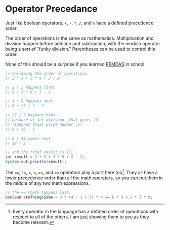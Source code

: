 # Operator Precedance

Just like boolean operators, `+`, `-`, `*`, `/`, and `%` have a defined precedence order.

The order of operations is the same as mathematics. Multiplication and division happen before
addition and subtraction, with the modulo operator being a sort of "funky division."
Parentheses can be used to control this order.

None of this should be a surprise if you learned [PEMDAS](https://www.khanacademy.org/math/cc-seventh-grade-math/cc-7th-negative-numbers-multiply-and-divide/cc-7th-order-of-operations/v/introduction-to-order-of-operations) in school.

```java
// Following the order of operations:
// 2 * 3 + 3 * 9 / 2 - 2

// 2 * 3 happens first
// 6 + 3 * 9 / 2 - 2

// 3 * 9 happens next
// 6 + 27 / 2 - 2

// 27 / 2 happens next
// because of int division, that gives 13 
// (ignores float point number .5)
// 6 + 13 - 2

// 6 + 13 comes next
// 19 - 2

// and the final result is 17;
int result = 2 * 3 + 3 * 9 / 2 - 2;
System.out.println(result);
```

The `==`, `!=`, `>`, `<`, `>=`, and `<=` operators play a part here too[^theyalldo]. They all have a lower precedence order than all the math operators, so you can
put them in the middle of any two math expressions.

```java
// The == check happens last.
boolean areThingsSame = 3 * (4 - 1 + 3) * 4 == 5 * 3 + 1 * 3 * 9;
```

[^theyalldo]: Every operator in the language has a defined order of operations with respect to all of the others. I am just showing them to you as they become relevant.

